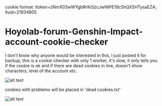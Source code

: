 cookie format: ltoken=zNmX03wWYgbRrKiSzcJwNIPE19c5hQX5HTysaEZA; ltuid=21934805

# Hoyolab-forum-Genshin-Impact-account-cookie-checker
I don't know why anyone would be interested in this, I just posted it for backup, this is a cookie checker with only 1 worker, it's slow, it only tells you if the cookie is ok and if there are dead cookies in line, doesn't show characters, level of the account etc.

![alt text](https://cdn.discordapp.com/attachments/426857935893692417/889664459872825394/unknown.png)


cookies with problems will be placed in 'dead cookies.txt'

![alt text](https://cdn.discordapp.com/attachments/426857935893692417/889664683659919390/unknown.png)
